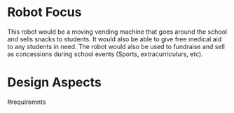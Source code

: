 # Robot Focus
This robot would be a moving vending machine that goes around the school and sells snacks to students. It would also be able to give free medical aid to any students in need. The robot would also be used to fundraise and sell as concessions during school events (Sports, extracurriculurs, etc). 

# Design Aspects 

#requiremnts
